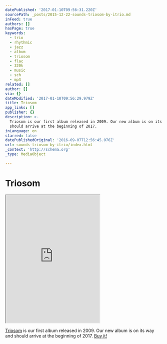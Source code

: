 ```yaml
---
datePublished: '2017-01-10T09:56:31.220Z'
sourcePath: _posts/2015-12-22-sounds-triosom-by-itrio.md
inFeed: true
authors: []
hasPage: true
keywords:
  - trio
  - rhythmic
  - jazz
  - album
  - triosom
  - flac
  - 320k
  - music
  - sch
  - mp3
related: []
author: []
via: {}
dateModified: '2017-01-10T09:56:29.979Z'
title: Triosom
app_links: []
publisher: {}
description: >-
  Triosom is our first album released in 2009. Our new album is on its way and
  should arrive at the beginning of 2017.
inLanguage: en
starred: false
datePublishedOriginal: '2016-09-07T12:56:45.076Z'
url: sounds-triosom-by-itrio/index.html
_context: 'http://schema.org'
_type: MediaObject

---
```

# Triosom

<iframe src="https://the-grid.github.io/ed-userhtml/?g=eJwlkMFOwzAMhu88RSjiuLqjo4O26Y0DNw68gNN6bbSkqRxP20C8O-vikz_Z0u_PrT0welJRro50ZgIPxLUqGnW2g0y12hbFc6MmsuMktdoV1XJpMhW519kkssQawOA89OiXvA8ePryhYaDhy-GVGNCZk9fbqtyV5fu2fIFof0g75JHAjH1wurwXODsfVyyqt_3hFZDlHPioo0fnQBjnuCDTLFr4RLDGoR1nfSYTrdBmSXG3ywi9oxi79q7UPaXJr8fLJimtRurR-iWw4CzNXwtptUU1MR2S2M3Ln6LtcytsQ95PSQVWisFn3XdqlLmqz3yFFrB7aCE9tPsHgaJ3iQ" height="408" style=""></iframe>

[Triosom][0] is our first album released in 2009\. Our new album is on its way and should arrive at the beginning of 2017\.
[Buy it!][1]

[0]: http://music.itrio.ch/album/triosom "Triosom"
[1]: http://music.itrio.ch/